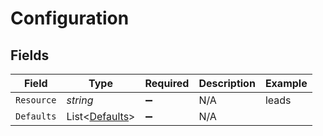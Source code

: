 # Configuration


## Fields

| Field                                                 | Type                                                  | Required                                              | Description                                           | Example                                               |
| ----------------------------------------------------- | ----------------------------------------------------- | ----------------------------------------------------- | ----------------------------------------------------- | ----------------------------------------------------- |
| `Resource`                                            | *string*                                              | :heavy_minus_sign:                                    | N/A                                                   | leads                                                 |
| `Defaults`                                            | List<[Defaults](../../Models/Components/Defaults.md)> | :heavy_minus_sign:                                    | N/A                                                   |                                                       |